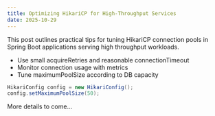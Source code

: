 ```yaml
---
title: Optimizing HikariCP for High-Throughput Services
date: 2025-10-29
---
```


This post outlines practical tips for tuning HikariCP connection pools in Spring Boot applications serving high throughput workloads.

- Use small acquireRetries and reasonable connectionTimeout
- Monitor connection usage with metrics
- Tune maximumPoolSize according to DB capacity

```java
HikariConfig config = new HikariConfig();
config.setMaximumPoolSize(50);
```

More details to come...
